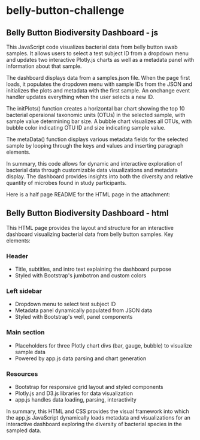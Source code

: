 # belly-button-challenge

## Belly Button Biodiversity Dashboard - js
This JavaScript code visualizes bacterial data from belly button swab samples. It allows users to select a test subject ID from a dropdown menu and updates two interactive Plotly.js charts as well as a metadata panel with information about that sample.

The dashboard displays data from a samples.json file. When the page first loads, it populates the dropdown menu with sample IDs from the JSON and initializes the plots and metadata with the first sample. An onchange event handler updates everything when the user selects a new ID.

The initPlots() function creates a horizontal bar chart showing the top 10 bacterial operaional taxonomic units (OTUs) in the selected sample, with sample value determining bar size. A bubble chart visualizes all OTUs, with bubble color indicating OTU ID and size indicating sample value.

The metaData() function displays various metadata fields for the selected sample by looping through the keys and values and inserting paragraph elements.

In summary, this code allows for dynamic and interactive exploration of bacterial data through customizable data visualizations and metadata display. The dashboard provides insights into both the diversity and relative quantity of microbes found in study participants.

Here is a half page README for the HTML page in the attachment:

## Belly Button Biodiversity Dashboard - html

This HTML page provides the layout and structure for an interactive dashboard visualizing bacterial data from belly button samples. Key elements:

### Header
- Title, subtitles, and intro text explaining the dashboard purpose
- Styled with Bootstrap's jumbotron and custom colors

### Left sidebar
- Dropdown menu to select test subject ID 
- Metadata panel dynamically populated from JSON data
- Styled with Bootstrap's well, panel components

### Main section 
- Placeholders for three Plotly chart divs (bar, gauge, bubble) to visualize sample data
- Powered by app.js data parsing and chart generation

### Resources
- Bootstrap for responsive grid layout and styled components
- Plotly.js and D3.js libraries for data visualization 
- app.js handles data loading, parsing, interactivity

In summary, this HTML and CSS provides the visual framework into which the app.js JavaScript dynamically loads metadata and visualizations for an interactive dashboard exploring the diversity of bacterial species in the sampled data.
